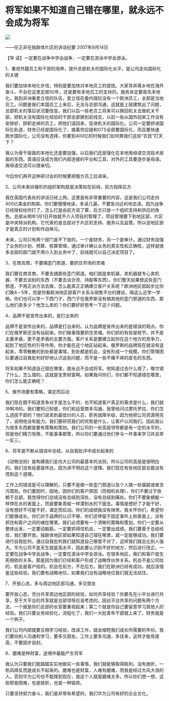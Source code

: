 # 将军如果不知道自己错在哪里，就永远不会成为将军
<img class="pv" src="https://api.visitor.plantree.me/visitor-badge/pv?namespace=plantree.me&key=renzhengfei-speeches/./docs/speeches/2007/09/将军如果不知道自己错在哪里，就永远不会成为将军.md">


——任正非在独联体片区的讲话纪要
2007年9月14日



【导  读】一定要在战争中学会战争，一定要在游泳中学会游泳。



1、重视外籍员工和干部的培养，提升总部机关的国际化水平，是公司走向国际化的关键

我们要加快本地化步伐，特别是要加快对本地员工的提拔。大家背井离乡地在海外奋斗，不会在这里定居50年，还是要有本地员工的支持的。服务肯定要首先本地化。我到非洲看爱立信的队伍，爱立信在委内瑞拉没有一个欧洲员工，全部是当地员工。问题是我们本国员工上来后，无法与总部沟通，这就是上层建筑出了问题，总部机关的落后状况要改变。我们以后一些老员工将来可以换回机关去做机关干部，把机关没有国际化经验的干部全部换到前线去，以前一些从国外回来工作没有安排好，辞职走掉的员工，把他们请回来，促进机关的国际化。公司一定要挤进国际化轨道，财务已经是国际化了，接着供应链和GTS全部要国际化，而且要快速跑步国际化，公司没有选择，你要到400亿的时候我们如何靠我们这些“农民”打天下？

我认为骨干层面的本地化还是要加强，以后我们还是强化在本地用母语交流技术层面的东西。英语应该成为我们内部连接的平台和工具，对外的工具要逐步是母语。用母语交流可以很亲切。

今后你们再开这种研讨会的时候要把俄方员工拉进来。

2、公司未来纺锤形的组织架构就是决策权在前线，前方指挥后方

我在英国代表处的讲话已经上网，这里面有非常重要的内容，这是我们公司走向400亿美金的构架。你们要慢慢地读，多读几遍，不要急功近利地去读。因为战争已经授权给你打了，怎么打是由前方说了算，后方只是一个组织支持和供应的角色。总部从明年1月1日开始就不介入项目的管理了，项目管理要下到地区部，片区是中央特派机构，它代表的是总部对于片区的支持、服务以及监管。所以说地区部才是真正的计划和作战单元。

未来，公司只有两个部门是不下放的，一个是财务，另一个是审计。通过财务加强了业务的计划、预算、核算管理，通过审计确认业务的真实性和正确性，这样就很多总部的部门就不用介入到业务中了，前线就可以自己决定项目了。

3、在商言商，不要搞歪门邪道，要抓住市场的灵魂

我们要在商言商，不要去搞那些歪门邪道。咱们就是卖机器，卖机器就专心卖机器，不要去谈别的东西（不要去谈合资、持股等东西）。你们整天如果想这些歪门邪道，不用正派方法去做，怎么能真正正确建立客户关系呢？欧洲地区部起步比你们晚4－5年，但是你看欧洲地区部客户关系与销售平台的建设，隔这么近学一学嘛。你们也可以学一下西门子，西门子在俄罗斯没有搞其他的歪门邪道的东西，那么他们卖多少？他怎么卖的？你们要好好思考一下这个问题。

4、品牌不是宣传出来的，是打出来的

品牌不是宣传出来的，品牌是打出来的。认为品牌是宣传出来的是错误的观点。你们在俄罗斯还没有站起来。你们做事情要抓住灵魂。你们抓的有些是枝节，并不是主要矛盾，更不是矛盾的主要方面。客户关系是要建立起你在这个地方的竞争力，起到了地区性的引导作用，你才能在这个地区站起来。俄罗斯的品牌现在就没有竖起来，零零散散的到处都是事情，到处都是机会，没有形成一个规模。你们管理团队要通过自我批判好好地认识这些问题，而不是一些不痛不痒的皮毛的东西。

将军如果不知道自己错在哪里，就永远不会成将军。他知道过去什么错了，哪次错了什么，怎么错的。这就是宝贵财富啊。如果我问你们，你们都不知道错在哪里，你们怎么能正确呢？

5、做市场要有策略，谋定而后动

我们现在既不知道竞争对手是怎么干的，也不知道客户真正的需求是什么，我们就冲啊冲的。我们要知己知彼，你们和运营商多沟通。我曾经问过摩托罗拉，你们怎么选拔干部的？他们说卖到最低价的人员，职务就降半级，因为他把公司资源用完了，说明他没有能力。我们要研究我们的优势是什么，让客户认同我们。因此我认为很多东西都是要有策略和策划。我们公司的一些高层领导都是有一定的水平的，但是他们精力有限，不能事事都管，所以你们要通过他们参与一件事来学习并且举一反三。

6、将军是不断从错误中总结，从自我批评中成长起来的

《动物法则》是构建我们走向大公司的最基本的法则，所以公司的高层是很明白的。我们没有给基层传达，因为讲不明白这个道理。我们现在有些地区部总裁没有悟到这个道理。

工作上的错误是可以理解的，只要不是做一些歪门邪道以及个人搞一些猫腻或者贪污腐败。你们要因时，因地，因你们的客户原因（而相机处理），你们不要过于依赖于总部。我觉得你们总结没有总结到深处，没有总结到痛处。你们不要象蜻蜓一样停在水的表面上，而是要象青蛙一样潜到水的下面去。事情是想好了才能干好，没有想好不可能干好，谋定而后动。你们的成绩我没有抹煞，我关怀你们，希望你们能够成长。你们对于品牌的认识不够，你们还停留于固定事件上和表面上，没有抓住和客户之间的魂在哪里。我们必须要有一个清晰的策略和策划。你们一定要从整体出发，一定要动脑筋，一定要抓得住机会，一定要出成绩。我们要善于总结经验，我们要开放。独联体地区部如果知道自己错在哪里，就一定能够成功。我们要进行自我批判，通过自我批判我们就知道自己哪里不对了，这样我们就会比别人强大。华为公司不是天生就是高水平，因此要认识到不好的地方，然后进行改正。一定要在战争中学会战争，一定要在游泳中学会游泳。在很多地区，我们和客户是生死相依的关系，那是因为我们已经和客户形成了战略性伙伴关系。机会不是公司给的，机会是客户给的。机会在前方，不在后方。我们在欧洲已经有成功，就应该借鉴这些经验。我们要有战略地位，如果我们没有战略地位我们就无法站住。

7、开放心态，多与周边地区部沟通，多交朋友

要开放心态，充分共享周边地区部的经验，如何共享经验？你要先在小平台进行共享，至于大平台的共享就是总部领导应该考虑的。因此平台共享的问题有两个方法，一个就是你们总部的长官要重视起来；第二个就是你自己要留意学习其他人的经验。我们只要业务经验化，流程化了，我们一大批青年干部就上来了，财务就是一个例子。

我们公司内部就要互相学习经验，改进工作，就会缩短我们成长所需要的年份。我们要向别人沟通和学习，要多交朋友。工作上要多沟通，多往来，这样才能有提高，不要固步自封。

8、磨难是种财富，逆境中最能产生将军

我认为只要我们能踏踏实实地做实一些事情，我们就能够取得胜利。没有挫折，一帆风顺反而是成长不起来的。磨难也是财富，人难有磨难，而我是经过大风大浪的人。否则华为公司也不能撑到现在，我这个人就是磨难太多。所以你们想一想，这些即是困难，也是挫折，也是一种锻炼。

只要坚持努力奋斗，我们是非常有希望的，我们华为公司有好的企业文化。
